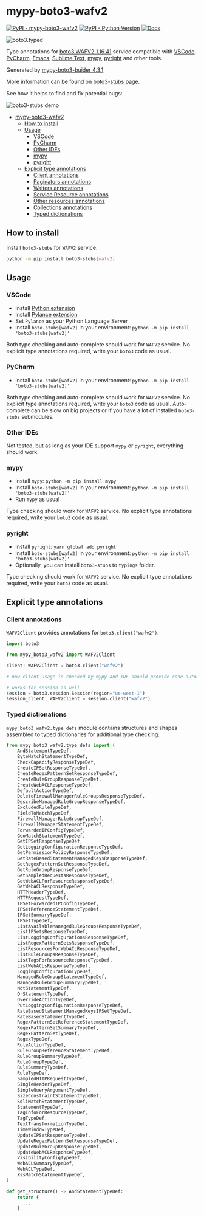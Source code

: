 # mypy-boto3-wafv2

[![PyPI - mypy-boto3-wafv2](https://img.shields.io/pypi/v/mypy-boto3-wafv2.svg?color=blue)](https://pypi.org/project/mypy-boto3-wafv2)
[![PyPI - Python Version](https://img.shields.io/pypi/pyversions/mypy-boto3-wafv2.svg?color=blue)](https://pypi.org/project/mypy-boto3-wafv2)
[![Docs](https://img.shields.io/readthedocs/mypy-boto3-builder.svg?color=blue)](https://mypy-boto3-builder.readthedocs.io/)

![boto3.typed](https://github.com/vemel/mypy_boto3_builder/raw/master/logo.png)

Type annotations for
[boto3.WAFV2 1.16.41](https://boto3.amazonaws.com/v1/documentation/api/1.16.41/reference/services/wafv2.html#WAFV2) service
compatible with
[VSCode](https://code.visualstudio.com/),
[PyCharm](https://www.jetbrains.com/pycharm/),
[Emacs](https://www.gnu.org/software/emacs/),
[Sublime Text](https://www.sublimetext.com/),
[mypy](https://github.com/python/mypy),
[pyright](https://github.com/microsoft/pyright)
and other tools.

Generated by [mypy-boto3-buider 4.3.1](https://github.com/vemel/mypy_boto3_builder).

More information can be found on [boto3-stubs](https://pypi.org/project/boto3-stubs/) page.

See how it helps to find and fix potential bugs:

![boto3-stubs demo](https://github.com/vemel/mypy_boto3_builder/raw/master/demo.gif)

- [mypy-boto3-wafv2](#mypy-boto3-wafv2)
  - [How to install](#how-to-install)
  - [Usage](#usage)
    - [VSCode](#vscode)
    - [PyCharm](#pycharm)
    - [Other IDEs](#other-ides)
    - [mypy](#mypy)
    - [pyright](#pyright)
  - [Explicit type annotations](#explicit-type-annotations)
    - [Client annotations](#client-annotations)
    - [Paginators annotations](#paginators-annotations)
    - [Waiters annotations](#waiters-annotations)
    - [Service Resource annotations](#service-resource-annotations)
    - [Other resources annotations](#other-resources-annotations)
    - [Collections annotations](#collections-annotations)
    - [Typed dictionations](#typed-dictionations)

## How to install

Install `boto3-stubs` for `WAFV2` service.

```bash
python -m pip install boto3-stubs[wafv2]
```

## Usage

### VSCode

- Install [Python extension](https://marketplace.visualstudio.com/items?itemName=ms-python.python)
- Install [Pylance extension](https://marketplace.visualstudio.com/items?itemName=ms-python.vscode-pylance)
- Set `Pylance` as your Python Language Server
- Install `boto-stubs[wafv2]` in your environment: `python -m pip install 'boto3-stubs[wafv2]'`

Both type checking and auto-complete should work for `WAFV2` service.
No explicit type annotations required, write your `boto3` code as usual.

### PyCharm

- Install `boto-stubs[wafv2]` in your environment: `python -m pip install 'boto3-stubs[wafv2]'`

Both type checking and auto-complete should work for `WAFV2` service.
No explicit type annotations required, write your `boto3` code as usual.
Auto-complete can be slow on big projects or if you have a lot of installed `boto3-stubs` submodules.

### Other IDEs

Not tested, but as long as your IDE support `mypy` or `pyright`, everything should work.

### mypy

- Install `mypy`: `python -m pip install mypy`
- Install `boto-stubs[wafv2]` in your environment: `python -m pip install 'boto3-stubs[wafv2]'`
- Run `mypy` as usual

Type checking should work for `WAFV2` service.
No explicit type annotations required, write your `boto3` code as usual.

### pyright

- Install `pyright`: `yarn global add pyright`
- Install `boto-stubs[wafv2]` in your environment: `python -m pip install 'boto3-stubs[wafv2]'`
- Optionally, you can install `boto3-stubs` to `typings` folder.

Type checking should work for `WAFV2` service.
No explicit type annotations required, write your `boto3` code as usual.

## Explicit type annotations

### Client annotations

`WAFV2Client` provides annotations for `boto3.client("wafv2")`.

```python
import boto3

from mypy_boto3_wafv2 import WAFV2Client

client: WAFV2Client = boto3.client("wafv2")

# now client usage is checked by mypy and IDE should provide code auto-complete

# works for session as well
session = boto3.session.Session(region="us-west-1")
session_client: WAFV2Client = session.client("wafv2")
```








### Typed dictionations

`mypy_boto3_wafv2.type_defs` module contains structures and shapes assembled
to typed dictionaries for additional type checking.

```python
from mypy_boto3_wafv2.type_defs import (
    AndStatementTypeDef,
    ByteMatchStatementTypeDef,
    CheckCapacityResponseTypeDef,
    CreateIPSetResponseTypeDef,
    CreateRegexPatternSetResponseTypeDef,
    CreateRuleGroupResponseTypeDef,
    CreateWebACLResponseTypeDef,
    DefaultActionTypeDef,
    DeleteFirewallManagerRuleGroupsResponseTypeDef,
    DescribeManagedRuleGroupResponseTypeDef,
    ExcludedRuleTypeDef,
    FieldToMatchTypeDef,
    FirewallManagerRuleGroupTypeDef,
    FirewallManagerStatementTypeDef,
    ForwardedIPConfigTypeDef,
    GeoMatchStatementTypeDef,
    GetIPSetResponseTypeDef,
    GetLoggingConfigurationResponseTypeDef,
    GetPermissionPolicyResponseTypeDef,
    GetRateBasedStatementManagedKeysResponseTypeDef,
    GetRegexPatternSetResponseTypeDef,
    GetRuleGroupResponseTypeDef,
    GetSampledRequestsResponseTypeDef,
    GetWebACLForResourceResponseTypeDef,
    GetWebACLResponseTypeDef,
    HTTPHeaderTypeDef,
    HTTPRequestTypeDef,
    IPSetForwardedIPConfigTypeDef,
    IPSetReferenceStatementTypeDef,
    IPSetSummaryTypeDef,
    IPSetTypeDef,
    ListAvailableManagedRuleGroupsResponseTypeDef,
    ListIPSetsResponseTypeDef,
    ListLoggingConfigurationsResponseTypeDef,
    ListRegexPatternSetsResponseTypeDef,
    ListResourcesForWebACLResponseTypeDef,
    ListRuleGroupsResponseTypeDef,
    ListTagsForResourceResponseTypeDef,
    ListWebACLsResponseTypeDef,
    LoggingConfigurationTypeDef,
    ManagedRuleGroupStatementTypeDef,
    ManagedRuleGroupSummaryTypeDef,
    NotStatementTypeDef,
    OrStatementTypeDef,
    OverrideActionTypeDef,
    PutLoggingConfigurationResponseTypeDef,
    RateBasedStatementManagedKeysIPSetTypeDef,
    RateBasedStatementTypeDef,
    RegexPatternSetReferenceStatementTypeDef,
    RegexPatternSetSummaryTypeDef,
    RegexPatternSetTypeDef,
    RegexTypeDef,
    RuleActionTypeDef,
    RuleGroupReferenceStatementTypeDef,
    RuleGroupSummaryTypeDef,
    RuleGroupTypeDef,
    RuleSummaryTypeDef,
    RuleTypeDef,
    SampledHTTPRequestTypeDef,
    SingleHeaderTypeDef,
    SingleQueryArgumentTypeDef,
    SizeConstraintStatementTypeDef,
    SqliMatchStatementTypeDef,
    StatementTypeDef,
    TagInfoForResourceTypeDef,
    TagTypeDef,
    TextTransformationTypeDef,
    TimeWindowTypeDef,
    UpdateIPSetResponseTypeDef,
    UpdateRegexPatternSetResponseTypeDef,
    UpdateRuleGroupResponseTypeDef,
    UpdateWebACLResponseTypeDef,
    VisibilityConfigTypeDef,
    WebACLSummaryTypeDef,
    WebACLTypeDef,
    XssMatchStatementTypeDef,
)

def get_structure() -> AndStatementTypeDef:
    return {
      ...
    }
```
